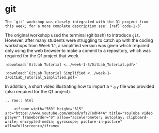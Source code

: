 # git

```{note}
The `git` workshop was closely integrated with the Q1 project from this week; for a more complete description see: {ref}`code-1-3`
```

The original workshop used the terminal (git bash) to introduce `git`. However, after many students were struggling to catch up with the coding workshops from Week 1.1, a simplified version was given which required only using the web browser to make a commit to a repository, which was required for the Q1 project that week.

```{eval-rst}
:download:`GitLab Tutorial <../week-1-3/GitLab_Tutorial.pdf>`
```

```{eval-rst}
:download:`GitLab Tutorial Simplified <../week-1-3/GitLab_Tutorial_Simplified.pdf>`
```

In addition, a short video illustrating how to import a `*.py` file was provided (also required for the Q1 project).

```{eval-rst}
.. raw:: html

    <iframe width="560" height="315" src="https://www.youtube.com/embed/ofs2TodP44A" title="YouTube video player" frameborder="0" allow="accelerometer; autoplay; clipboard-write; encrypted-media; gyroscope; picture-in-picture" allowfullscreen></iframe>
```